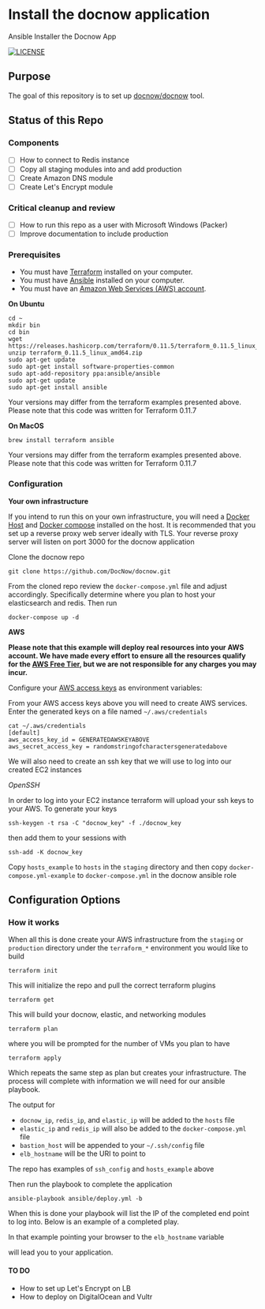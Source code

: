 # Install the docnow application
Ansible Installer the Docnow App

[![LICENSE](https://img.shields.io/badge/license-MIT-blue.svg?style=flat-square)](./LICENSE)

## Purpose

The goal of this repository is to set up
[docnow/docnow](https://github.com/docnow/docnow) tool.

## Status of this Repo

### Components

- [ ] How to connect to Redis instance
- [ ] Copy all staging modules into and add  production
- [ ] Create Amazon DNS module
- [ ] Create Let's Encrypt module

### Critical cleanup and review

- [ ] How to run this repo as a user with Microsoft Windows (Packer)
- [ ] Improve documentation to include production

### Prerequisites

* You must have [Terraform](https://www.terraform.io/) installed on your computer. 
* You must have [Ansible](https://ansible.com/) installed on your computer. 
* You must have an [Amazon Web Services (AWS) account](http://aws.amazon.com/).

**On Ubuntu**

```
cd ~
mkdir bin
cd bin
wget https://releases.hashicorp.com/terraform/0.11.5/terraform_0.11.5_linux_amd64.zip
unzip terraform_0.11.5_linux_amd64.zip
sudo apt-get update
sudo apt-get install software-properties-common
sudo apt-add-repository ppa:ansible/ansible
sudo apt-get update
sudo apt-get install ansible
```

Your versions may differ from the terraform examples presented above. Please note that this code was written for Terraform 0.11.7

**On MacOS**

```
brew install terraform ansible
```

Your versions may differ from the terraform examples presented above. Please note that this code was written for Terraform 0.11.7

### Configuration

**Your own infrastructure**

If you intend to run this on your own infrastructure, you will need a [Docker Host](https://docker.com) and [Docker
compose](https://docs.docker.com/compose/) installed on the host. It is
recommended that you set up a reverse proxy web server ideally with TLS. Your
reverse proxy server will listen on port 3000 for the docnow application

Clone the docnow repo

```
git clone https://github.com/DocNow/docnow.git
```
From the cloned repo review the `docker-compose.yml` file and adjust
accordingly. Specifically determine where you plan to host your elasticsearch
and redis. Then run

```
docker-compose up -d
```

**AWS**

**Please note that this example will deploy real resources into your AWS account. We have made every effort to ensure 
all the resources qualify for the [AWS Free Tier](https://aws.amazon.com/free/), but we are not responsible for any
charges you may incur.** 

Configure your [AWS access 
keys](http://docs.aws.amazon.com/general/latest/gr/aws-sec-cred-types.html#access-keys-and-secret-access-keys) as 
environment variables:

From your AWS access keys above you will need to create AWS
services. Enter the generated keys on a file named `~/.aws/credentials`

```
cat ~/.aws/credentials
[default]
aws_access_key_id = GENERATEDAWSKEYABOVE
aws_secret_access_key = randomstringofcharactersgeneratedabove
```

We will also need to create an ssh key that we will use to log into our created EC2
instances

*OpenSSH*

In order to log into your EC2 instance terraform will upload your ssh keys
to your AWS. To generate your keys

```
ssh-keygen -t rsa -C "docnow_key" -f ./docnow_key
```
then add them to your sessions with 

```
ssh-add -K docnow_key
```

Copy `hosts_example` to `hosts` in the `staging` directory and then copy
`docker-compose.yml-example` to `docker-compose.yml` in the docnow ansible role

## Configuration Options

### How it works

When all this is done create your AWS infrastructure from the `staging` or
`production` directory under the `terraform_*` environment you would like to
build

```
terraform init
```

This will initialize the repo and pull the correct terraform plugins

```
terraform get
```

This will build your docnow, elastic, and networking modules

```
terraform plan
```

where you will be prompted for the number of VMs you plan to have

```
terraform apply
```

Which repeats the same step as plan but creates your infrastructure. The process
will complete with information we will need for our ansible playbook.

The output for

* `docnow_ip`, `redis_ip`, and `elastic_ip` will be added to the `hosts` file
* `elastic_ip` and `redis_ip` will also be added to the `docker-compose.yml` file
* `bastion_host` will be appended to your `~/.ssh/config` file
* `elb_hostname` will be the URI to point to

The repo has examples of `ssh_config` and `hosts_example` above

Then run the playbook to complete the application

```
ansible-playbook ansible/deploy.yml -b
```

When this is done your playbook will list the IP of the completed end point to
log into. Below is an example of a completed play.

In that example pointing your browser to the `elb_hostname` variable

will lead you to your application.

#### TO DO
* How to set up Let's Encrypt on LB
* How to deploy on DigitalOcean and Vultr
